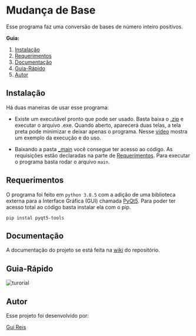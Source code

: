 # Mudança de Base
 
Esse programa faz uma conversão de bases de número inteiro positivos.

**Guia:**

1. [Instalação](#instalação)
2. [Requerimentos](#requerimentos)
4. [Documentação](#documentação)
4. [Guia-Rápido](#guia-rápido)
5. [Autor](#autor)

## Instalação
Há duas maneiras de usar esse programa:
- Existe um executável pronto que pode ser usado. Basta baixa o [.zip](https://github.com/Gui25Reis/Mudanca-de-base/raw/main/arquivos/_execut%C3%A1vel.rar) e executar o arquivo .exe. Quando aberto, aparecerá duas telas, a tela preta pode minimizar e deixar apenas o programa. Nesse [vídeo](https://github.com/Gui25Reis/Mudanca-de-base/wiki/Demonstra%C3%A7%C3%A3o) mostra um exemplo da execução e do uso.

- Baixando a pasta [_main](https://github.com/Gui25Reis/Mudanca-de-base/tree/main/_main) você consegue ter acesso ao código. As requisições estão declaradas na parte de [Requerimentos](#requerimentos). Para executar o programa basta rodar o arquivo ```main```.

## Requerimentos
O programa foi feito em ```python 3.8.5``` com a adição de uma biblioteca externa para a Interface Gráfica (GUI) chamada [PyQt5](https://pypi.org/project/PyQt5/). Para poder ter acesso total ao código basta instalar ela com o pip.

    pip instal pyqt5-tools

## Documentação
A documentação do projeto se está feita na [wiki](https://github.com/Gui25Reis/Mudanca-de-base/wiki) do repositório.

## Guia-Rápido
![turorial](https://github.com/Gui25Reis/Mudanca-de-base/blob/main/arquivos/_documentacao/_tutorial/Mudan%C3%A7a%20de%20Base%20-%20Tutorial%20OK.jpg)


## Autor
Esse projeto foi desenvolvido por:

[Gui Reis](https://github.com/Gui25Reis)
